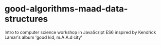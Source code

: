 # good-algorithms-maad-data-structures
Intro to computer science workshop in JavaScript ES6 inspired by Kendrick Lamar's album 'good kid, m.A.A.d city'
